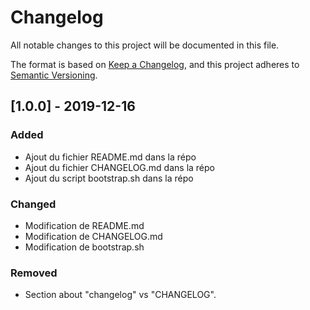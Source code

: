# Changelog

All notable changes to this project will be documented in this file.

The format is based on [Keep a Changelog](https://keepachangelog.com/en/1.0.0/),
and this project adheres to [Semantic Versioning](https://semver.org/spec/v2.0.0.html).

## [1.0.0] - 2019-12-16

### Added

- Ajout du fichier README.md dans la répo
- Ajout du fichier CHANGELOG.md dans la répo
- Ajout du script bootstrap.sh dans la répo

### Changed

- Modification de README.md
- Modification de CHANGELOG.md
- Modification de bootstrap.sh

### Removed

- Section about "changelog" vs "CHANGELOG".
